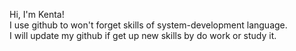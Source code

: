 Hi, I'm Kenta!  
I use github to won't forget skills of system-development language.  
I will update my github if get up new skills by do work or study it.  
